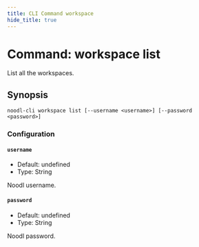 ```yaml
---
title: CLI Command workspace
hide_title: true
---
```


# Command: workspace list

List all the workspaces.

## Synopsis

```
noodl-cli workspace list [--username <username>] [--password <password>]
```

### Configuration

#### `username`

- Default: undefined
- Type: String

Noodl username.

#### `password`

- Default: undefined
- Type: String

Noodl password.
